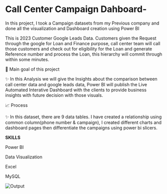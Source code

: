 # Call Center Campaign Dahboard-


In this project, I took a Campaign datasets from my Previous company and done all the visualization and Dashboard creation using Power BI

This is 2023 Customer Google Leads Data. Customers given the Request through the google for Loan and Finance purpose, call center team will call those customers and check out for eligibility for the Loan and generate Reference number and process the Loan, this hierarchy will commit through within some minutes.

🎯 Main goal of this project

✨ In this Analysis we will give the Insights about the comparison between call center data and google leads data, Power BI will publish the Live Automated Interative Dashboard with the clients to provide business insights with future decision with those visuals. 

📈 Process

✨ In this dataset, there are 9 data tables. I have created a relationship using common column(phone number & campaign), I created different charts and dashboard pages then differentiate the campaigns using power bi slicers.


**SKILLS**

Power BI

Data Visualization

Excel

MySQL


![Output](https://github.com/iamnithishwar/Airbnb-s-Data-Visualization-using-Tableau-/assets/108410047/9fd45094-9d52-4d6e-a757-fa25c935146d)
